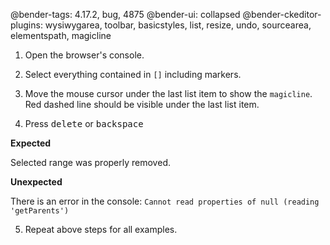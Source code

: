 @bender-tags: 4.17.2, bug, 4875
@bender-ui: collapsed
@bender-ckeditor-plugins: wysiwygarea, toolbar, basicstyles, list, resize, undo, sourcearea, elementspath, magicline

1. Open the browser's console.
2. Select everything contained in `[]` including markers.
3. Move the mouse cursor under the last list item to show the `magicline`. Red dashed line should be visible under the last list item.

4. Press <kbd>delete</kbd> or <kbd>backspace</kbd>

**Expected**

Selected range was properly removed.

**Unexpected**

There is an error in the console: `Cannot read properties of null (reading 'getParents')`

5. Repeat above steps for all examples.
